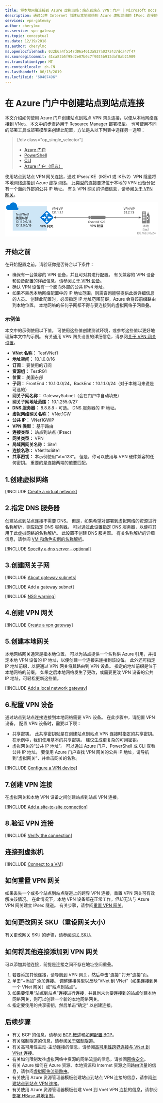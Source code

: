 ```yaml
---
title: 将本地网络连接到 Azure 虚拟网络：站点到站点 VPN：门户 | Microsoft Docs
description: 通过公共 Internet 创建从本地网络到 Azure 虚拟网络的 IPsec 连接的步骤。 这些步骤有助于使用门户创建跨界站点到站点 VPN 网关连接。
services: vpn-gateway
author: cherylmc
ms.service: vpn-gateway
ms.topic: conceptual
ms.date: 12/19/2018
ms.author: cherylmc
ms.openlocfilehash: 032b6a4f5147d06a4613a827a0372437dca47f47
ms.sourcegitcommit: 41ca82b5f95d2e07b0c7f9025b912daf0ab21909
ms.translationtype: MT
ms.contentlocale: zh-CN
ms.lasthandoff: 06/13/2019
ms.locfileid: "60407496"
---
```

# <a name="create-a-site-to-site-connection-in-the-azure-portal"></a>在 Azure 门户中创建站点到站点连接

本文介绍如何使用 Azure 门户创建站点到站点 VPN 网关连接，以便从本地网络连接到 VNet。 本文中的步骤适用于 Resource Manager 部署模型。 也可使用不同的部署工具或部署模型来创建此配置，方法是从以下列表中选择另一选项：

> [!div class="op_single_selector"]
> * [Azure 门户](vpn-gateway-howto-site-to-site-resource-manager-portal.md)
> * [PowerShell](vpn-gateway-create-site-to-site-rm-powershell.md)
> * [CLI](vpn-gateway-howto-site-to-site-resource-manager-cli.md)
> * [Azure 门户（经典）](vpn-gateway-howto-site-to-site-classic-portal.md)
> 
>

使用站点到站点 VPN 网关连接，通过 IPsec/IKE（IKEv1 或 IKEv2）VPN 隧道将本地网络连接到 Azure 虚拟网络。 此类型的连接要求位于本地的 VPN 设备分配有一个面向外部的公共 IP 地址。 有关 VPN 网关的详细信息，请参阅[关于 VPN 网关](vpn-gateway-about-vpngateways.md)。

![站点到站点 VPN 网关跨界连接示意图](./media/vpn-gateway-howto-site-to-site-resource-manager-portal/site-to-site-diagram.png)

## <a name="before-you-begin"></a>开始之前

在开始配置之前，请验证你是否符合以下条件：

* 确保有一台兼容的 VPN 设备，并且可对其进行配置。 有关兼容的 VPN 设备和设备配置的详细信息，请参阅[关于 VPN 设备](vpn-gateway-about-vpn-devices.md)。
* 确认 VPN 设备有一个面向外部的公共 IPv4 地址。
* 如果不熟悉本地网络配置中的 IP 地址范围，则需咨询能够提供此类详细信息的人员。 创建此配置时，必须指定 IP 地址范围前缀，Azure 会将该前缀路由到本地位置。 本地网络的任何子网都不得与要连接到的虚拟网络子网重叠。 

### <a name="values"></a>示例值

本文中的示例使用以下值。 可使用这些值创建测试环境，或参考这些值以更好地理解本文中的示例。 有关通用 VPN 网关设置的详细信息，请参阅[关于 VPN 网关设置](vpn-gateway-about-vpn-gateway-settings.md)。

* **VNet 名称：** TestVNet1
* **地址空间：** 10.1.0.0/16
* **订阅：** 要使用的订阅
* **资源组：** TestRG1
* **位置：** 美国东部
* **子网：** FrontEnd：10.1.0.0/24，BackEnd：10.1.1.0/24（对于本练习来说是可选的）
* **网关子网名称：** GatewaySubnet（会在门户中自动填充）
* **网关子网地址范围：** 10.1.255.0/27
* **DNS 服务器：** 8.8.8.8 - 可选。 DNS 服务器的 IP 地址。
* **虚拟网络网关名称：** VNet1GW
* **公共 IP：** VNet1GWIP
* **VPN 类型：** 基于路由
* **连接类型：** 站点到站点 (IPsec)
* **网关类型：** VPN
* **局域网网关名称：** Site1
* **连接名称：** VNet1toSite1
* **共享密钥：** 本示例使用“abc123”。 但是，你可以使用与 VPN 硬件兼容的任何密钥。 重要的是连接两端的值要匹配。

## <a name="CreatVNet"></a>1.创建虚拟网络

[!INCLUDE [Create a virtual network](../../includes/vpn-gateway-create-virtual-network-portal-include.md)]

## <a name="dns"></a>2.指定 DNS 服务器

创建站点到站点连接不需要 DNS。 但是，如果希望对部署到虚拟网络的资源进行名称解析，则应指定 DNS 服务器。 可以通过此设置指定 DNS 服务器，以便将其用于此虚拟网络的名称解析。 此设置不创建 DNS 服务器。 有关名称解析的详细信息，请参阅 [VM 和角色实例的名称解析](../virtual-network/virtual-networks-name-resolution-for-vms-and-role-instances.md)。

[!INCLUDE [Specify a dns server - optional](../../includes/vpn-gateway-specify-dns-portal-include.md)]

## <a name="gatewaysubnet"></a>3.创建网关子网

[!INCLUDE [About gateway subnets](../../includes/vpn-gateway-about-gwsubnet-include.md)]

[!INCLUDE [Add a gateway subnet](../../includes/vpn-gateway-add-gateway-subnet-portal-include.md)]

[!INCLUDE [NSG warning](../../includes/vpn-gateway-no-nsg-include.md)]

## <a name="VNetGateway"></a>4.创建 VPN 网关

[!INCLUDE [Create a vpn gateway](../../includes/vpn-gateway-add-gateway-portal-include.md)]

## <a name="LocalNetworkGateway"></a>5.创建本地网关

本地网络网关通常是指本地位置。 可以为站点提供一个名称供 Azure 引用，并指定本地 VPN 设备的 IP 地址，以便创建一个连接来连接到该设备。 此外还可指定 IP 地址前缀，以便通过 VPN 网关将其路由到 VPN 设备。 指定的地址前缀是位于本地网络的前缀。 如果之后本地网络发生了更改，或需要更改 VPN 设备的公共 IP 地址，可轻松更新这些值。

[!INCLUDE [Add a local network gateway](../../includes/vpn-gateway-add-local-network-gateway-portal-include.md)]

## <a name="VPNDevice"></a>6.配置 VPN 设备

通过站点到站点连接连接到本地网络需要 VPN 设备。 在此步骤中，请配置 VPN 设备。 配置 VPN 设备时，需要以下项：

- 共享密钥。 此共享密钥就是在创建站点到站点 VPN 连接时指定的共享密钥。 在示例中，我们使用基本的共享密钥。 建议生成更复杂的可用密钥。
- 虚拟网关的“公共 IP 地址”。 可以通过 Azure 门户、PowerShell 或 CLI 查看公共 IP 地址。 要使用 Azure 门户查找 VPN 网关的公共 IP 地址，请导航到“虚拟网关”，并单击网关的名称。 

[!INCLUDE [Configure a VPN device](../../includes/vpn-gateway-configure-vpn-device-include.md)]

## <a name="CreateConnection"></a>7.创建 VPN 连接

在虚拟网关和本地 VPN 设备之间创建站点到站点 VPN 连接。

[!INCLUDE [Add a site-to-site connection](../../includes/vpn-gateway-add-site-to-site-connection-portal-include.md)]

## <a name="VerifyConnection"></a>8.验证 VPN 连接

[!INCLUDE [Verify the connection](../../includes/vpn-gateway-verify-connection-portal-include.md)]

## <a name="connectVM"></a>连接到虚拟机

[!INCLUDE [Connect to a VM](../../includes/vpn-gateway-connect-vm-s2s-include.md)]

## <a name="reset"></a>如何重置 VPN 网关

如果丢失一个或多个站点到站点隧道上的跨界 VPN 连接，重置 VPN 网关可有效解决该情况。 在此情况下，本地 VPN 设备都在正常工作，但却无法与 Azure VPN 网关建立 IPsec 隧道。 有关步骤，请参阅[重置 VPN 网关](vpn-gateway-resetgw-classic.md)。

## <a name="resize"></a>如何更改网关 SKU（重设网关大小）

有关更改网关 SKU 的步骤，请参阅[网关 SKU](vpn-gateway-about-vpn-gateway-settings.md#gwsku)。

## <a name="addconnect"></a>如何将其他连接添加到 VPN 网关

可以添加其他连接，前提是连接之间不存在地址空间重叠。

1. 若要添加其他连接，请导航到 VPN 网关，然后单击“连接”  打开“连接”页。
2. 单击“+添加”  添加连接。 调整连接类型以反映“VNet 到 VNet”（如果连接到另一个 VNet 网关）或“站点到站点”。
3. 如果要使用“站点到站点”连接进行连接，并且尚未为要连接到的站点创建本地网络网关，则可以创建一个新的本地网络网关。
4. 指定要使用的共享密钥，然后单击“确定”  以创建连接。

## <a name="next-steps"></a>后续步骤

* 有关 BGP 的信息，请参阅 [BGP 概述](vpn-gateway-bgp-overview.md)和[如何配置 BGP](vpn-gateway-bgp-resource-manager-ps.md)。
* 有关强制隧道的信息，请参阅[关于强制隧道](vpn-gateway-forced-tunneling-rm.md)。
* 有关高可用性主动-主动连接的信息，请参阅[高可用性跨界连接与 VNet 到 VNet 连接](vpn-gateway-highlyavailable.md)。
* 有关如何限制发往虚拟网络中资源的网络流量的信息，请参阅[网络安全](../virtual-network/security-overview.md)。
* 有关 Azure 如何在 Azure 资源、本地资源和 Internet 资源之间路由流量的信息，请参阅[虚拟网络流量路由](../virtual-network/virtual-networks-udr-overview.md)。
* 有关使用 Azure 资源管理器模板创建站点到站点 VPN 连接的信息，请参阅[创建站点到站点 VPN 连接](https://azure.microsoft.com/resources/templates/101-site-to-site-vpn-create/)。
* 有关使用 Azure 资源管理器模板创建 Vnet 到 Vnet VPN 连接的信息，请参阅[部署 HBase 异地复制](https://azure.microsoft.com/resources/templates/101-hdinsight-hbase-replication-geo/)。
